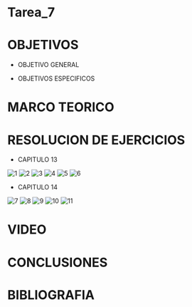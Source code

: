 # Tarea_7
# OBJETIVOS
* OBJETIVO GENERAL

* OBJETIVOS ESPECIFICOS

# MARCO TEORICO

# RESOLUCION DE EJERCICIOS
* CAPITULO 13

![1](https://user-images.githubusercontent.com/85193519/130544679-cf06db0b-a4a5-4dfd-bf72-303266683fa9.jpg)
![2](https://user-images.githubusercontent.com/85193519/130543613-892eabba-4f46-44fe-86ca-dc801e110772.jpg)
![3](https://user-images.githubusercontent.com/85193519/130543620-09511b1e-eb83-48e5-b10d-1b4443e275eb.jpg)
![4](https://user-images.githubusercontent.com/85193519/130543632-43c27e6f-0654-42d0-84cc-b93ac2e8fa0b.jpg)
![5](https://user-images.githubusercontent.com/85193519/130543650-0c2f208e-d980-48a7-a8e0-bc496d92d7ef.jpg)
![6](https://user-images.githubusercontent.com/85193519/130543661-094e3324-0944-49b3-b537-14a21d94a2ff.jpg)

* CAPITULO 14


![7](https://user-images.githubusercontent.com/85193519/130543869-9ae7e038-5e19-4231-92bb-a8ba5d99015c.jpg)
![8](https://user-images.githubusercontent.com/85193519/130543888-b3666614-7750-4a7b-9514-9b606baaed26.jpg)
![9](https://user-images.githubusercontent.com/85193519/130543897-bc01714e-935c-4602-bbc1-c1d79e3ffe91.jpg)
![10](https://user-images.githubusercontent.com/85193519/130543904-cb032edb-91a8-4b3d-8da4-9eaaf0934214.jpg)
![11](https://user-images.githubusercontent.com/85193519/130543918-0042d9a4-d3dd-4be7-b53e-8f788c0ce858.jpg)

# VIDEO

# CONCLUSIONES

# BIBLIOGRAFIA
